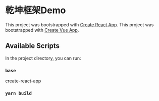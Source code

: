 # 乾坤框架Demo

This project was bootstrapped with [Create React App](https://github.com/facebook/create-react-app).
This project was bootstrapped with [Create Vue App](https://github.com/vuejs/vue-cli).

## Available Scripts

In the project directory, you can run:

### `base`

create-react-app

### `yarn build`


